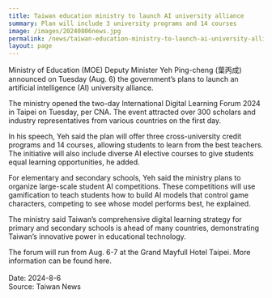 ```yaml
---
title: Taiwan education ministry to launch AI university alliance
summary: Plan will include 3 university programs and 14 courses
image: /images/20240806news.jpg
permalink: /news/taiwan-education-ministry-to-launch-ai-university-alliance/
layout: page
---
```


Ministry of Education (MOE) Deputy Minister Yeh Ping-cheng (葉丙成) announced on Tuesday (Aug. 6) the government’s plans to launch an artificial intelligence (AI) university alliance.

The ministry opened the two-day International Digital Learning Forum 2024 in Taipei on Tuesday, per CNA. The event attracted over 300 scholars and industry representatives from various countries on the first day.

In his speech, Yeh said the plan will offer three cross-university credit programs and 14 courses, allowing students to learn from the best teachers. The initiative will also include diverse AI elective courses to give students equal learning opportunities, he added.

For elementary and secondary schools, Yeh said the ministry plans to organize large-scale student AI competitions. These competitions will use gamification to teach students how to build AI models that control game characters, competing to see whose model performs best, he explained.

The ministry said Taiwan’s comprehensive digital learning strategy for primary and secondary schools is ahead of many countries, demonstrating Taiwan’s innovative power in educational technology.

The forum will run from Aug. 6-7 at the Grand Mayfull Hotel Taipei. More information can be found here.
<br/>
<br/>
Date: 2024-8-6
<br/>
Source: Taiwan News
